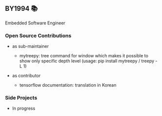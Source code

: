 ## BY1994 :books:

Embedded Software Engineer



###  Open Source Contributions

- as sub-maintainer
  - mytreepy: tree command for window which makes it possible to show only specific depth level (usage: pip install mytreepy / treepy -L 1)

- as contributor
  - tensorflow documentation: translation in Korean



### Side Projects

- In progress



<!--
**BY1994/BY1994** is a ✨ _special_ ✨ repository because its `README.md` (this file) appears on your GitHub profile.

Here are some ideas to get you started:

- 🔭 I’m currently working on ...
- 🌱 I’m currently learning ...
- 👯 I’m looking to collaborate on ...
- 🤔 I’m looking for help with ...
- 💬 Ask me about ...
- 📫 How to reach me: ...
- 😄 Pronouns: ...
- ⚡ Fun fact: ...
-->
